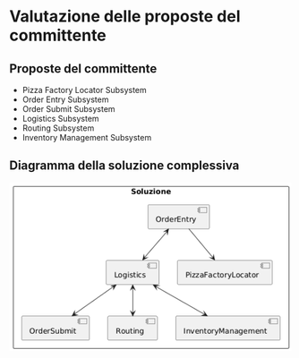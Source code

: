 ﻿# Valutazione delle proposte del committente

## Proposte del committente
- Pizza Factory Locator Subsystem
- Order Entry Subsystem
- Order Submit Subsystem
- Logistics Subsystem
- Routing Subsystem
- Inventory Management Subsystem

## Diagramma della soluzione complessiva

![Diagramma della soluzione](../public/resources/diagrammi/SoluzioneDiagramma.png)
